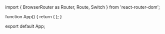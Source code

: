 import { BrowserRouter as Router, Route, Switch } from 'react-router-dom';

function App() {
  return (
    <Router>
      <Switch>
        <Route path="/login" component={Login} />
        <Route path="/dashboard" component={Dashboard} />
        <Route path="/inventory" component={Inventory} />
        <Route path="/" component={Home} exact />
      </Switch>
    </Router>
  );
}

export default App;
